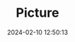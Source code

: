 ---
weight: 1
images:
- /images/edited/327.jpeg
title: Picture
date: 2024-02-10 12:50:13
tags: [luminarneo,work,ilce7m3,person,people,trafficlight]
---